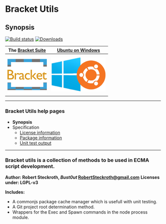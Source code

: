 # Bracket Utils 
## Synopsis

[![Build status](https://ci.appveyor.com/api/projects/status/cw0fdc0tgpc1fpej/branch/master?svg=true)](https://ci.appveyor.com/project/restarian/bracket-utils/branch/master) [![Downloads](https://img.shields.io/npm/dm/bracket_utils.svg?svg=true)](https://npmjs.org/package/bracket_utils)

| **The [Bracket Suite]** | **[Ubuntu on Windows]**   |
|:-----------------------:|:-------------------------:|
| ![Bracket logo]         | ![Ubuntu on Windows logo] |         |

[Bracket Suite]: https://github.com/restarian/restarian/tree/master/bracket/
[Ubuntu on Windows]: https://www.microsoft.com/en-us/store/p/ubuntu/9nblggh4msv6?activetab=pivot%3aoverviewtab

[Ubuntu on Windows logo]: https://raw.githubusercontent.com/restarian/restarian/master/doc/image/ubuntu_windows_logo.png
[Bracket logo]: https://raw.githubusercontent.com/restarian/restarian/master/bracket/doc/image/bracket_logo_small.png


------

### Bracket Utils help pages
* **Synopsis**
* Specification
  * [License information](https://github.com/restarian/bracket_utils/blob/master/docs/specification/license_information.md)
  * [Package information](https://github.com/restarian/bracket_utils/blob/master/docs/specification/package_information.md)
  * [Unit test output](https://github.com/restarian/bracket_utils/blob/master/docs/specification/unit_test_output.md)

----

### Bracket utils is a collection of methods to be used in ECMA script development.

**Author: Robert Steckroth, *Bust0ut* [<RobertSteckroth@gmail.com>](mailto:robertsteckroth@gmail.com)**
**Licenses under: LGPL-v3**

**Includes:**

* A commonjs package cache manager which is usefull with unit testing.
* A Git project root determination method.
* Wrappers for the Exec and Spawn commands in the node process module. 




